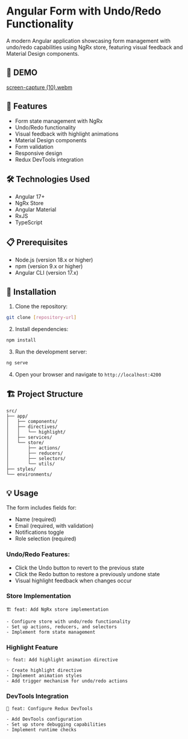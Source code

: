 # Angular Form with Undo/Redo Functionality

A modern Angular application showcasing form management with undo/redo capabilities using NgRx store, featuring visual feedback and Material Design components.

## 🚀 DEMO
[screen-capture (10).webm](https://github.com/user-attachments/assets/829ea30a-a3ea-42c5-8845-45d7f6286e66)

## 🚀 Features

- Form state management with NgRx
- Undo/Redo functionality
- Visual feedback with highlight animations
- Material Design components
- Form validation
- Responsive design
- Redux DevTools integration

## 🛠️ Technologies Used

- Angular 17+
- NgRx Store
- Angular Material
- RxJS
- TypeScript

## 📋 Prerequisites

- Node.js (version 18.x or higher)
- npm (version 9.x or higher)
- Angular CLI (version 17.x)

## 🔧 Installation

1. Clone the repository:
```bash
git clone [repository-url]
```

2. Install dependencies:
```bash
npm install
```

3. Run the development server:
```bash
ng serve
```

4. Open your browser and navigate to `http://localhost:4200`

## 🏗️ Project Structure

```
src/
├── app/
│   ├── components/
│   ├── directives/
│   │   └── highlight/
│   ├── services/
│   └── store/
│       ├── actions/
│       ├── reducers/
│       ├── selectors/
│       └── utils/
├── styles/
└── environments/
```

## 💡 Usage

The form includes fields for:
- Name (required)
- Email (required, with validation)
- Notifications toggle
- Role selection (required)

### Undo/Redo Features:
- Click the Undo button to revert to the previous state
- Click the Redo button to restore a previously undone state
- Visual highlight feedback when changes occur

### Store Implementation
```
🏗️ feat: Add NgRx store implementation

- Configure store with undo/redo functionality
- Set up actions, reducers, and selectors
- Implement form state management
```

### Highlight Feature
```
✨ feat: Add highlight animation directive

- Create highlight directive
- Implement animation styles
- Add trigger mechanism for undo/redo actions
```

### DevTools Integration
```
🔧 feat: Configure Redux DevTools

- Add DevTools configuration
- Set up store debugging capabilities
- Implement runtime checks
```

